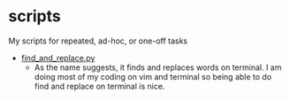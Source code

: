 # scripts
My scripts for repeated, ad-hoc, or one-off tasks

* [find_and_replace.py](./find_and_replace.py)
  * As the name suggests, it finds and replaces words on terminal. I am doing most of my coding on vim and terminal so being able to do find and replace on terminal is nice.
